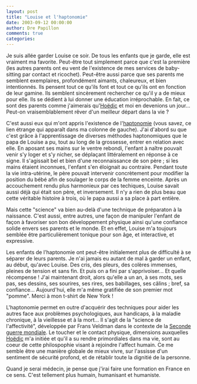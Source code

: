 ```yaml
---
layout: post
title: "Louise et l'haptonomie"
date: 2003-09-12 00:00:00
author: Dre Papillon
comments: true
categories: 
---
```



Je suis allée garder Louise ce soir.  De tous les enfants que je garde, elle est vraiment ma favorite.  Peut-être tout simplement parce que c'est la première (les autres parents ont eu vent de l'existence de mes services de baby-sitting par contact et ricochet).  Peut-être aussi parce que ses parents me semblent exemplaires, profondément aimants, chaleureux, et bien intentionnés.  Ils pensent tout ce qu'ils font et tout ce qu'ils ont en fonction de leur gamine.  Ils semblent sincèrement rechercher ce qu'il y a de mieux pour elle.  Ils se dédient à lui donner une éducation irréprochable.  En fait, ce sont des parents comme j'aimerais qu'[Hoëdic](http://hoedic.ouvaton.org/) et moi en devenions un jour...  Peut-on vraisemblablement rêver d'un meilleur départ dans la vie ?

C'est aussi eux qui m'ont appris l'existence de l'[haptonomie](http://www.haptonomie.org/) (vous savez, ce lien étrange qui apparaît dans ma colonne de gauche).  J'ai d'abord su que c'est grâce à l'apprentissage de diverses méthodes haptonomiques que le papa de Louise a pu, tout au long de la grossesse, entrer en relation avec elle.  En aposant ses mains sur le ventre rebondi, l'enfant à naître pouvait venir s'y loger et s'y nicher, se déplaçant littéralement en réponse à ce signe.  Il s'agissait bel et bien d'une reconnaissance de son père ; si les mains étaient inconnues, l'enfant s'en éloignait au contraire.  Pendant toute la vie intra-utérine, le père pouvait intervenir concrètement pour modifier la position du bébé afin de soulager le corps de la femme enceinte.  Après un accouchement rendu plus harmonieux par ces techiques, Louise savait aussi déjà qui était son père, et inversement.  Il n'y a rien de plus beau que cette véritable histoire à trois, où le papa aussi a sa place à part entière.

Mais cette "science" va bien au-delà d'une technique de préparaton à la naissance.  C'est aussi, entre autres, une façon de manipuler l'enfant de façon à favoriser son bon développement physique ainsi qu'une confiance solide envers ses parents et le monde.  Et en effet, Louise m'a toujours semblée être particulièrement tonique pour son âge, et interactive, et expressive.

Les enfants de l'haptonomie ont peut-être initialement plus de difficulté à se séparer de leurs parents.  Je n'ai jamais eu autant de mal à garder un enfant, au début, qu'avec Louise.  Des cris, des pleurs, des colères immenses, pleines de tension et sans fin.  Et puis on a fini par s'apprivoiser...  Et quelle récompense !  J'ai maintenant droit, alors qu'elle a un an, à ses mots, ses pas, ses dessins, ses sourires, ses rires, ses babillages, ses câlins ; bref, sa confiance...  Aujourd'hui, elle m'a même gratifiée de son premier mot "pomme".  Merci à mon t-shirt de New York !

L'haptonomie permet en outre d'acquérir des techniques pour aider les autres face aux problèmes psychologiques, aux handicaps, à la maladie chronique, à la vieillesse et à la mort...  Il s'agit de la "science de l'affectivité", développée par Frans Veldman dans le contexte de la [Seconde guerre mondiale](http://www.monde-diplomatique.fr/index/sujet/secondeguerremondiale).  Le toucher et le contact physique, dimensions auxquelles [Hoëdic](http://hoedic.ouvaton.org/) m'a initiée et qu'il a su rendre primordiales dans ma vie, sont au coeur de cette philospophie visant à rejoindre l'affect humain.  Ce me semble être une manière globale de mieux vivre, sur l'assisse d'un sentiment de sécurité profond, et de rétablir toute la dignitié de la personne.

Quand je serai médecin, je pense que j'irai faire une formation en France en ce sens.  C'est tellement plus humain, humanisant et humaniste.
